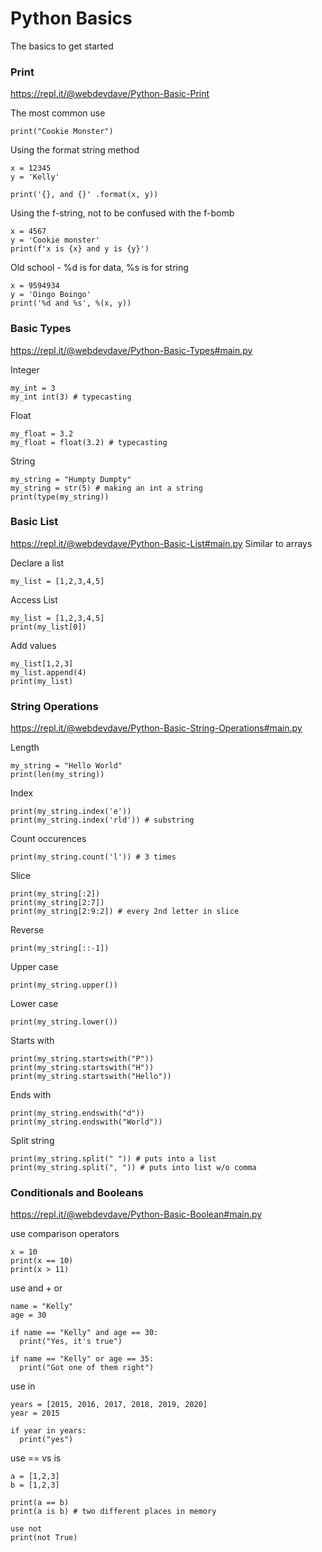 # Python Basics
The basics to get started

### Print
https://repl.it/@webdevdave/Python-Basic-Print

The most common use
```
print("Cookie Monster")
```

Using the format string method
```
x = 12345
y = 'Kelly'

print('{}, and {}' .format(x, y))
```

Using the f-string, not to be confused with the f-bomb
```
x = 4567
y = 'Cookie monster'
print(f'x is {x} and y is {y}')
```

Old school - %d is for data, %s is for string
```
x = 9594934
y = 'Oingo Boingo'
print('%d and %s', %(x, y))
```

### Basic Types
https://repl.it/@webdevdave/Python-Basic-Types#main.py

Integer
```
my_int = 3
my_int int(3) # typecasting
```
Float
```
my_float = 3.2
my_float = float(3.2) # typecasting
```
String
```
my_string = "Humpty Dumpty"
my_string = str(5) # making an int a string
print(type(my_string))
```

### Basic List
https://repl.it/@webdevdave/Python-Basic-List#main.py
Similar to arrays

Declare a list
```
my_list = [1,2,3,4,5]
```
Access List
```
my_list = [1,2,3,4,5]
print(my_list[0])
```
Add values
```
my_list[1,2,3]
my_list.append(4)
print(my_list)
```

### String Operations
https://repl.it/@webdevdave/Python-Basic-String-Operations#main.py

Length
```
my_string = "Hello World"
print(len(my_string))
```

Index
```
print(my_string.index('e'))
print(my_string.index('rld')) # substring
```

Count occurences
```
print(my_string.count('l')) # 3 times
```

Slice
```
print(my_string[:2])
print(my_string[2:7])
print(my_string[2:9:2]) # every 2nd letter in slice
```

Reverse
```
print(my_string[::-1])
```

Upper case
```
print(my_string.upper())
```
Lower case
```
print(my_string.lower())
```

Starts with
```
print(my_string.startswith("P"))
print(my_string.startswith("H"))
print(my_string.startswith("Hello"))
```

Ends with
```
print(my_string.endswith("d"))
print(my_string.endswith("World"))
```

Split string
```
print(my_string.split(" ")) # puts into a list
print(my_string.split(", ")) # puts into list w/o comma
```

### Conditionals and Booleans
https://repl.it/@webdevdave/Python-Basic-Boolean#main.py

use comparison operators
```
x = 10
print(x == 10)
print(x > 11)
```

use and + or
```
name = "Kelly"
age = 30

if name == "Kelly" and age == 30:
  print("Yes, it's true")

if name == "Kelly" or age == 35:
  print("Got one of them right")
```

use in
```
years = [2015, 2016, 2017, 2018, 2019, 2020]
year = 2015

if year in years:
  print("yes")
```

use == vs is
```
a = [1,2,3]
b = [1,2,3]

print(a == b)
print(a is b) # two different places in memory

use not
print(not True)
```
